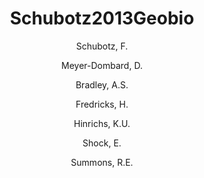 ---
layout: publication
title: Schubotz2013Geobio
category: publication
author: 
	- Schubotz, F. 
	- Meyer-Dombard, D. 
	- Bradley, A.S. 
	- Fredricks, H. 
	- Hinrichs, K.U. 
	- Shock, E. 
	- Summons, R.E. 
pubtitle:  "Spatial and temporal variability of metabolism in Streamer Biofilm Communities in the Lower Geyser Basin, Yellowstone National Park"
journal: Geobiology 
volume: in press 
year: 2013
---